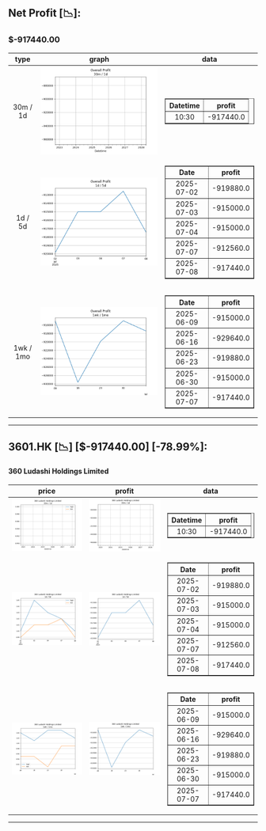 ## Net Profit [📉]:
### $-917440.00
|type|graph|data|
|:---:|:---:|:---:|
|30m / 1d|![net_profit](image/overall_30m-1d.png)|<table border="1" class="dataframe"> <thead> <tr style="text-align: center;"> <th>Datetime</th> <th>profit</th> </tr> </thead> <tbody> <tr> <td>10:30</td> <td>-917440.0</td> </tr> </tbody></table>|
|1d / 5d|![net_profit](image/overall_1d-5d.png)|<table border="1" class="dataframe"> <thead> <tr style="text-align: center;"> <th>Date</th> <th>profit</th> </tr> </thead> <tbody> <tr> <td>2025-07-02</td> <td>-919880.0</td> </tr> <tr> <td>2025-07-03</td> <td>-915000.0</td> </tr> <tr> <td>2025-07-04</td> <td>-915000.0</td> </tr> <tr> <td>2025-07-07</td> <td>-912560.0</td> </tr> <tr> <td>2025-07-08</td> <td>-917440.0</td> </tr> </tbody></table>|
|1wk / 1mo|![net_profit](image/overall_1wk-1mo.png)|<table border="1" class="dataframe"> <thead> <tr style="text-align: center;"> <th>Date</th> <th>profit</th> </tr> </thead> <tbody> <tr> <td>2025-06-09</td> <td>-915000.0</td> </tr> <tr> <td>2025-06-16</td> <td>-929640.0</td> </tr> <tr> <td>2025-06-23</td> <td>-919880.0</td> </tr> <tr> <td>2025-06-30</td> <td>-915000.0</td> </tr> <tr> <td>2025-07-07</td> <td>-917440.0</td> </tr> </tbody></table>|
---
## 3601.HK [📉] [$-917440.00] [-78.99%]:
#### 360 Ludashi Holdings Limited
|price|profit|data|
|:---:|:---:|:---:|
|![price](image/3601.HK_30m-1d_price.png)|![profit](image/3601.HK_30m-1d_profit.png)|<table border="1" class="dataframe"> <thead> <tr style="text-align: center;"> <th>Datetime</th> <th>profit</th> </tr> </thead> <tbody> <tr> <td>10:30</td> <td>-917440.0</td> </tr> </tbody></table>|
|![price](image/3601.HK_1d-5d_price.png)|![profit](image/3601.HK_1d-5d_profit.png)|<table border="1" class="dataframe"> <thead> <tr style="text-align: center;"> <th>Date</th> <th>profit</th> </tr> </thead> <tbody> <tr> <td>2025-07-02</td> <td>-919880.0</td> </tr> <tr> <td>2025-07-03</td> <td>-915000.0</td> </tr> <tr> <td>2025-07-04</td> <td>-915000.0</td> </tr> <tr> <td>2025-07-07</td> <td>-912560.0</td> </tr> <tr> <td>2025-07-08</td> <td>-917440.0</td> </tr> </tbody></table>|
|![price](image/3601.HK_1wk-1mo_price.png)|![profit](image/3601.HK_1wk-1mo_profit.png)|<table border="1" class="dataframe"> <thead> <tr style="text-align: center;"> <th>Date</th> <th>profit</th> </tr> </thead> <tbody> <tr> <td>2025-06-09</td> <td>-915000.0</td> </tr> <tr> <td>2025-06-16</td> <td>-929640.0</td> </tr> <tr> <td>2025-06-23</td> <td>-919880.0</td> </tr> <tr> <td>2025-06-30</td> <td>-915000.0</td> </tr> <tr> <td>2025-07-07</td> <td>-917440.0</td> </tr> </tbody></table>|
---

